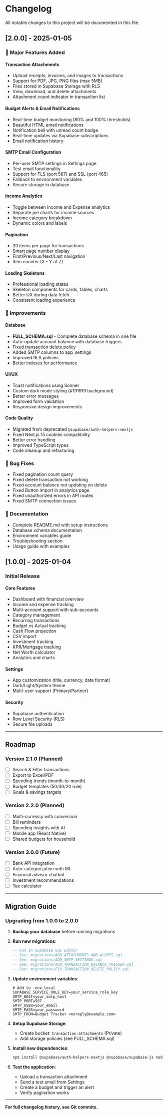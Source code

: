 # Changelog

All notable changes to this project will be documented in this file.

## [2.0.0] - 2025-01-05

### 🎉 Major Features Added

#### Transaction Attachments
- Upload receipts, invoices, and images to transactions
- Support for PDF, JPG, PNG files (max 5MB)
- Files stored in Supabase Storage with RLS
- View, download, and delete attachments
- Attachment count indicator in transaction list

#### Budget Alerts & Email Notifications
- Real-time budget monitoring (80% and 100% thresholds)
- Beautiful HTML email notifications
- Notification bell with unread count badge
- Real-time updates via Supabase subscriptions
- Email notification history

#### SMTP Email Configuration
- Per-user SMTP settings in Settings page
- Test email functionality
- Support for TLS (port 587) and SSL (port 465)
- Fallback to environment variables
- Secure storage in database

#### Income Analytics
- Toggle between Income and Expense analytics
- Separate pie charts for income sources
- Income category breakdown
- Dynamic colors and labels

#### Pagination
- 20 items per page for transactions
- Smart page number display
- First/Previous/Next/Last navigation
- Item counter (X - Y of Z)

#### Loading Skeletons
- Professional loading states
- Skeleton components for cards, tables, charts
- Better UX during data fetch
- Consistent loading experience

### 🔧 Improvements

#### Database
- **FULL_SCHEMA.sql** - Complete database schema in one file
- Auto-update account balance with database triggers
- Fixed transaction delete policy
- Added SMTP columns to app_settings
- Improved RLS policies
- Better indexes for performance

#### UI/UX
- Toast notifications using Sonner
- Custom dark mode styling (#191919 background)
- Better error messages
- Improved form validation
- Responsive design improvements

#### Code Quality
- Migrated from deprecated `@supabase/auth-helpers-nextjs`
- Fixed Next.js 15 cookies compatibility
- Better error handling
- Improved TypeScript types
- Code cleanup and refactoring

### 🐛 Bug Fixes
- Fixed pagination count query
- Fixed delete transaction not working
- Fixed account balance not updating on delete
- Fixed Button import in analytics page
- Fixed unauthorized errors in API routes
- Fixed SMTP connection issues

### 📝 Documentation
- Complete README.md with setup instructions
- Database schema documentation
- Environment variables guide
- Troubleshooting section
- Usage guide with examples

## [1.0.0] - 2025-01-04

### Initial Release

#### Core Features
- Dashboard with financial overview
- Income and expense tracking
- Multi-account support with sub-accounts
- Category management
- Recurring transactions
- Budget vs Actual tracking
- Cash Flow projection
- CSV import
- Investment tracking
- KPR/Mortgage tracking
- Net Worth calculator
- Analytics and charts

#### Settings
- App customization (title, currency, date format)
- Dark/Light/System theme
- Multi-user support (Primary/Partner)

#### Security
- Supabase authentication
- Row Level Security (RLS)
- Secure file uploads

---

## Roadmap

### Version 2.1.0 (Planned)
- [ ] Search & Filter transactions
- [ ] Export to Excel/PDF
- [ ] Spending trends (month-to-month)
- [ ] Budget templates (50/30/20 rule)
- [ ] Goals & savings targets

### Version 2.2.0 (Planned)
- [ ] Multi-currency with conversion
- [ ] Bill reminders
- [ ] Spending insights with AI
- [ ] Mobile app (React Native)
- [ ] Shared budgets for household

### Version 3.0.0 (Future)
- [ ] Bank API integration
- [ ] Auto-categorization with ML
- [ ] Financial advisor chatbot
- [ ] Investment recommendations
- [ ] Tax calculator

---

## Migration Guide

### Upgrading from 1.0.0 to 2.0.0

1. **Backup your database** before running migrations

2. **Run new migrations**:
   ```sql
   -- Run in Supabase SQL Editor
   -- See: migrations/ADD_ATTACHMENTS_AND_ALERTS.sql
   -- See: migrations/ADD_SMTP_SETTINGS.sql
   -- See: migrations/ADD_TRANSACTION_BALANCE_TRIGGER.sql
   -- See: migrations/FIX_TRANSACTION_DELETE_POLICY.sql
   ```

3. **Update environment variables**:
   ```env
   # Add to .env.local
   SUPABASE_SERVICE_ROLE_KEY=your_service_role_key
   SMTP_HOST=your_smtp_host
   SMTP_PORT=587
   SMTP_USER=your_email
   SMTP_PASS=your_password
   SMTP_FROM=Budget Tracker <noreply@example.com>
   ```

4. **Setup Supabase Storage**:
   - Create bucket: `transaction-attachments` (Private)
   - Add storage policies (see FULL_SCHEMA.sql)

5. **Install new dependencies**:
   ```bash
   npm install @supabase/auth-helpers-nextjs @supabase/supabase-js nodemailer @types/nodemailer
   ```

6. **Test the application**:
   - Upload a transaction attachment
   - Send a test email from Settings
   - Create a budget and trigger an alert
   - Verify pagination works

---

**For full changelog history, see Git commits.**
